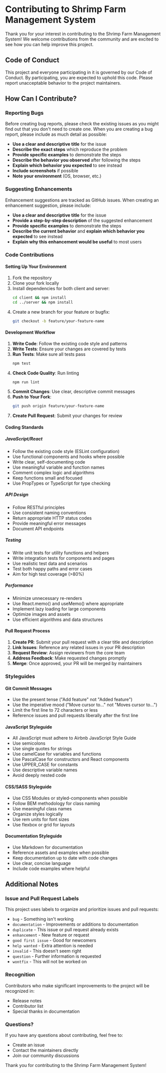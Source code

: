# Contributing to Shrimp Farm Management System

Thank you for your interest in contributing to the Shrimp Farm Management System! We welcome contributions from the community and are excited to see how you can help improve this project.

## Code of Conduct

This project and everyone participating in it is governed by our Code of Conduct. By participating, you are expected to uphold this code. Please report unacceptable behavior to the project maintainers.

## How Can I Contribute?

### Reporting Bugs

Before creating bug reports, please check the existing issues as you might find out that you don't need to create one. When you are creating a bug report, please include as much detail as possible:

- **Use a clear and descriptive title** for the issue
- **Describe the exact steps** which reproduce the problem
- **Provide specific examples** to demonstrate the steps
- **Describe the behavior you observed** after following the steps
- **Explain which behavior you expected** to see instead
- **Include screenshots** if possible
- **Note your environment** (OS, browser, etc.)

### Suggesting Enhancements

Enhancement suggestions are tracked as GitHub issues. When creating an enhancement suggestion, please include:

- **Use a clear and descriptive title** for the issue
- **Provide a step-by-step description** of the suggested enhancement
- **Provide specific examples** to demonstrate the steps
- **Describe the current behavior** and **explain which behavior you expected** to see instead
- **Explain why this enhancement would be useful** to most users

### Code Contributions

#### Setting Up Your Environment

1. Fork the repository
2. Clone your fork locally
3. Install dependencies for both client and server:
   ```bash
   cd client && npm install
   cd ../server && npm install
   ```
4. Create a new branch for your feature or bugfix:
   ```bash
   git checkout -b feature/your-feature-name
   ```

#### Development Workflow

1. **Write Code**: Follow the existing code style and patterns
2. **Write Tests**: Ensure your changes are covered by tests
3. **Run Tests**: Make sure all tests pass
   ```bash
   npm test
   ```
4. **Check Code Quality**: Run linting
   ```bash
   npm run lint
   ```
5. **Commit Changes**: Use clear, descriptive commit messages
6. **Push to Your Fork**: 
   ```bash
   git push origin feature/your-feature-name
   ```
7. **Create Pull Request**: Submit your changes for review

#### Coding Standards

##### JavaScript/React
- Follow the existing code style (ESLint configuration)
- Use functional components and hooks where possible
- Write clear, self-documenting code
- Use meaningful variable and function names
- Comment complex logic and algorithms
- Keep functions small and focused
- Use PropTypes or TypeScript for type checking

##### API Design
- Follow RESTful principles
- Use consistent naming conventions
- Return appropriate HTTP status codes
- Provide meaningful error messages
- Document API endpoints

##### Testing
- Write unit tests for utility functions and helpers
- Write integration tests for components and pages
- Use realistic test data and scenarios
- Test both happy paths and error cases
- Aim for high test coverage (>80%)

##### Performance
- Minimize unnecessary re-renders
- Use React.memo() and useMemo() where appropriate
- Implement lazy loading for large components
- Optimize images and assets
- Use efficient algorithms and data structures

#### Pull Request Process

1. **Create PR**: Submit your pull request with a clear title and description
2. **Link Issues**: Reference any related issues in your PR description
3. **Request Review**: Assign reviewers from the core team
4. **Address Feedback**: Make requested changes promptly
5. **Merge**: Once approved, your PR will be merged by maintainers

### Styleguides

#### Git Commit Messages
- Use the present tense ("Add feature" not "Added feature")
- Use the imperative mood ("Move cursor to..." not "Moves cursor to...")
- Limit the first line to 72 characters or less
- Reference issues and pull requests liberally after the first line

#### JavaScript Styleguide
- All JavaScript must adhere to Airbnb JavaScript Style Guide
- Use semicolons
- Use single quotes for strings
- Use camelCase for variables and functions
- Use PascalCase for constructors and React components
- Use UPPER_CASE for constants
- Use descriptive variable names
- Avoid deeply nested code

#### CSS/SASS Styleguide
- Use CSS Modules or styled-components when possible
- Follow BEM methodology for class naming
- Use meaningful class names
- Organize styles logically
- Use rem units for font sizes
- Use flexbox or grid for layouts

#### Documentation Styleguide
- Use Markdown for documentation
- Reference assets and examples when possible
- Keep documentation up to date with code changes
- Use clear, concise language
- Include code examples where helpful

## Additional Notes

### Issue and Pull Request Labels

This project uses labels to organize and prioritize issues and pull requests:

- `bug` - Something isn't working
- `documentation` - Improvements or additions to documentation
- `duplicate` - This issue or pull request already exists
- `enhancement` - New feature or request
- `good first issue` - Good for newcomers
- `help wanted` - Extra attention is needed
- `invalid` - This doesn't seem right
- `question` - Further information is requested
- `wontfix` - This will not be worked on

### Recognition

Contributors who make significant improvements to the project will be recognized in:
- Release notes
- Contributor list
- Special thanks in documentation

### Questions?

If you have any questions about contributing, feel free to:
- Create an issue
- Contact the maintainers directly
- Join our community discussions

Thank you for contributing to the Shrimp Farm Management System!